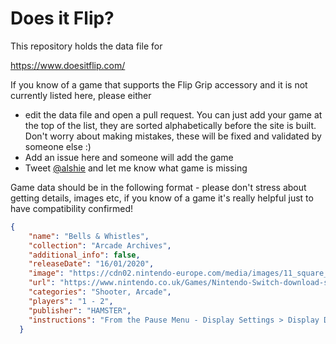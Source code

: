 # Does it Flip?

This repository holds the data file for

https://www.doesitflip.com/

If you know of a game that supports the Flip Grip accessory and it is not currently listed here, please either 

- edit the data file and open a pull request. You can just add your game at the top of the list, they are sorted alphabetically before the site is built. Don't worry about making mistakes, these will be fixed and validated by someone else :)
- Add an issue here and someone will add the game
- Tweet [@alshie](https://twitter.com/Alshie) and let me know what game is missing

Game data should be in the following format - please don't stress about getting details, images etc, if you know of a game it's really helpful just to have compatibility confirmed!

```json
{
    "name": "Bells & Whistles",
    "collection": "Arcade Archives",
    "additional_info": false,
    "releaseDate": "16/01/2020",
    "image": "https://cdn02.nintendo-europe.com/media/images/11_square_images/games_18/nintendo_switch_download_software/SQ_NSwitchDS_ArcadeArchivesBellsAndWhistles.jpg",
    "url": "https://www.nintendo.co.uk/Games/Nintendo-Switch-download-software/Arcade-Archives-Bells-Whistles-1708133.html",
    "categories": "Shooter, Arcade",
    "players": "1 - 2",
    "publisher": "HAMSTER",
    "instructions": "From the Pause Menu - Display Settings > Display Direction"
  }
  ```
